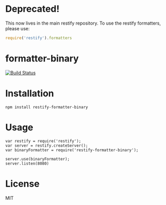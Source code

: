# Deprecated!

This now lives in the main restify repository. To use the restify formatters, please use:

```js
require('restify').formatters
```

formatter-binary
===============
[![Build Status](https://travis-ci.org/restify/formatter-binary.svg?branch=master)](https://travis-ci.org/restify/formatter-binary)

Installation
============

`npm install restify-formatter-binary`

Usage
=======

```
var restify = require('restify');
var server = restify.createServer();
var binaryFormatter = require('restify-formatter-binary');

server.use(binaryFormatter);
server.listen(8080)
```

License
=======

MIT
